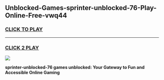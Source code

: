 
## Unblocked-Games-sprinter-unblocked-76-Play-Online-Free-vwq44
<h3>
<a href="https://premium76.site?title=sprinter-unblocked-76&ref=26A">CLICK TO PLAY</a></h3>
<hr>

<h3>
<a href="https://premium76.site?title=sprinter-unblocked-76&ref=26A">CLICK 2 PLAY</a>
  
</h3>

<a href="https://premium76.site?title=sprinter-unblocked-76&ref=26A"><img src="https://clearcache.store/games.png"></a>


**sprinter-unblocked-76 games unblocked: Your Gateway to Fun and Accessible Online Gaming**
